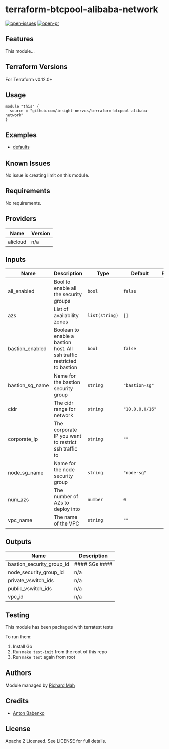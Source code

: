 # terraform-btcpool-alibaba-network

[![open-issues](https://img.shields.io/github/issues-raw/insight-nervos/terraform-btcpool-alibaba-network?style=for-the-badge)](https://github.com/insight-nervos/terraform-btcpool-alibaba-network/issues)
[![open-pr](https://img.shields.io/github/issues-pr-raw/insight-nervos/terraform-btcpool-alibaba-network?style=for-the-badge)](https://github.com/insight-nervos/terraform-btcpool-alibaba-network/pulls)

## Features

This module...

## Terraform Versions

For Terraform v0.12.0+

## Usage

```hcl
module "this" {
  source = "github.com/insight-nervos/terraform-btcpool-alibaba-network"
}
```
## Examples

- [defaults](https://github.com/insight-nervos/terraform-btcpool-alibaba-network/tree/master/examples/defaults)

## Known  Issues
No issue is creating limit on this module.

<!-- BEGINNING OF PRE-COMMIT-TERRAFORM DOCS HOOK -->
## Requirements

No requirements.

## Providers

| Name | Version |
|------|---------|
| alicloud | n/a |

## Inputs

| Name | Description | Type | Default | Required |
|------|-------------|------|---------|:--------:|
| all\_enabled | Bool to enable all the security groups | `bool` | `false` | no |
| azs | List of availability zones | `list(string)` | `[]` | no |
| bastion\_enabled | Boolean to enable a bastion host.  All ssh traffic restricted to bastion | `bool` | `false` | no |
| bastion\_sg\_name | Name for the bastion security group | `string` | `"bastion-sg"` | no |
| cidr | The cidr range for network | `string` | `"10.0.0.0/16"` | no |
| corporate\_ip | The corporate IP you want to restrict ssh traffic to | `string` | `""` | no |
| node\_sg\_name | Name for the node security group | `string` | `"node-sg"` | no |
| num\_azs | The number of AZs to deploy into | `number` | `0` | no |
| vpc\_name | The name of the VPC | `string` | `""` | no |

## Outputs

| Name | Description |
|------|-------------|
| bastion\_security\_group\_id | #### SGs #### |
| node\_security\_group\_id | n/a |
| private\_vswitch\_ids | n/a |
| public\_vswitch\_ids | n/a |
| vpc\_id | n/a |

<!-- END OF PRE-COMMIT-TERRAFORM DOCS HOOK -->

## Testing
This module has been packaged with terratest tests

To run them:

1. Install Go
2. Run `make test-init` from the root of this repo
3. Run `make test` again from root

## Authors

Module managed by [Richard Mah](https://github.com/shinyfoil)

## Credits

- [Anton Babenko](https://github.com/antonbabenko)

## License

Apache 2 Licensed. See LICENSE for full details.
